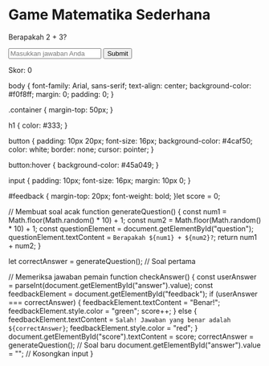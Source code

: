 <!DOCTYPE html>
<html lang="en">
<head>
    <meta charset="UTF-8">
    <meta name="viewport" content="width=device-width, initial-scale=1.0">
    <title>Game Matematika</title>
    <link rel="stylesheet" href="style.css"> <!-- Hubungkan file CSS -->
</head>
<body>
    <div class="container">
        <h1>Game Matematika Sederhana</h1>
        <p id="question">Berapakah 2 + 3?</p>
        <input type="number" id="answer" placeholder="Masukkan jawaban Anda">
        <button onclick="checkAnswer()">Submit</button>
        <p id="feedback"></p>
        <p>Skor: <span id="score">0</span></p>
    </div>
    <script src="script.js"></script> <!-- Hubungkan file JavaScript -->
</body>
</html>body {
    font-family: Arial, sans-serif;
    text-align: center;
    background-color: #f0f8ff;
    margin: 0;
    padding: 0;
}

.container {
    margin-top: 50px;
}

h1 {
    color: #333;
}

button {
    padding: 10px 20px;
    font-size: 16px;
    background-color: #4caf50;
    color: white;
    border: none;
    cursor: pointer;
}

button:hover {
    background-color: #45a049;
}

input {
    padding: 10px;
    font-size: 16px;
    margin: 10px 0;
}

#feedback {
    margin-top: 20px;
    font-weight: bold;
}let score = 0;

// Membuat soal acak
function generateQuestion() {
    const num1 = Math.floor(Math.random() * 10) + 1;
    const num2 = Math.floor(Math.random() * 10) + 1;
    const questionElement = document.getElementById("question");
    questionElement.textContent = `Berapakah ${num1} + ${num2}?`;
    return num1 + num2;
}

let correctAnswer = generateQuestion(); // Soal pertama

// Memeriksa jawaban pemain
function checkAnswer() {
    const userAnswer = parseInt(document.getElementById("answer").value);
    const feedbackElement = document.getElementById("feedback");
    if (userAnswer === correctAnswer) {
        feedbackElement.textContent = "Benar!";
        feedbackElement.style.color = "green";
        score++;
    } else {
        feedbackElement.textContent = `Salah! Jawaban yang benar adalah ${correctAnswer}`;
        feedbackElement.style.color = "red";
    }
    document.getElementById("score").textContent = score;
    correctAnswer = generateQuestion(); // Soal baru
    document.getElementById("answer").value = ""; // Kosongkan input
}
